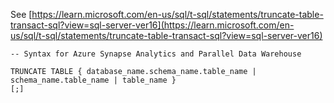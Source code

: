 See [https://learn.microsoft.com/en-us/sql/t-sql/statements/truncate-table-transact-sql?view=sql-server-ver16](https://learn.microsoft.com/en-us/sql/t-sql/statements/truncate-table-transact-sql?view=sql-server-ver16)
```
-- Syntax for Azure Synapse Analytics and Parallel Data Warehouse  
  
TRUNCATE TABLE { database_name.schema_name.table_name | schema_name.table_name | table_name }  
[;]
```
